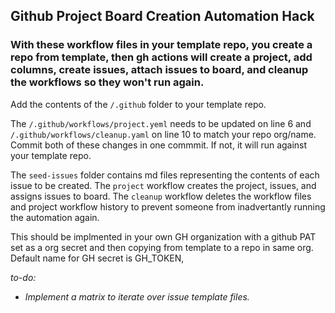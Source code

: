 ## Github Project Board Creation Automation Hack

### With these workflow files in your template repo, you create a repo from template, then gh actions will create a project, add columns, create issues, attach issues to board, and cleanup the workflows so they won't run again.

Add the contents of the `/.github` folder to your template repo. 

The `/.github/workflows/project.yeml` needs to be updated on line 6 and `/.github/workflows/cleanup.yaml` on line 10 to match your repo org/name. Commit both of these changes in one commmit. If not, it will run against your template repo.

The `seed-issues` folder contains md files representing the contents of each issue to be created. The `project` workflow creates the project, issues, and assigns issues to board. The `cleanup` workflow deletes the workflow files and project workflow history to prevent someone from inadvertantly running the automation again.

This should be implmented in your own GH organization with a github PAT set as a org secret and then copying from template to a repo in same org. Default name for GH secret is GH_TOKEN,

_to-do:_
* _Implement a matrix to iterate over issue template files._
